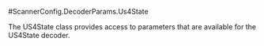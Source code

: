 #ScannerConfig.DecoderParams.Us4State

The US4State class provides access to parameters that are available
 for the US4State decoder.



